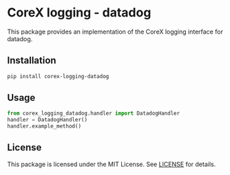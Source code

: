 # CoreX logging - datadog

This package provides an implementation of the CoreX logging interface for datadog.

## Installation
~~~bash
pip install corex-logging-datadog
~~~

## Usage
~~~python
from corex_logging_datadog.handler import DatadogHandler
handler = DatadogHandler()
handler.example_method()
~~~

## License
This package is licensed under the MIT License. See [LICENSE](../LICENSE) for details.
